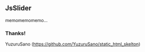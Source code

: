 ## JsSlider

memomemomemo...


### Thanks!

YuzuruSano (https://github.com/YuzuruSano/static_html_skelton)
